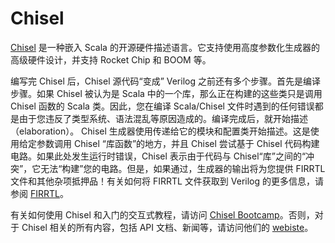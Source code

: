 # Chisel

[Chisel](https://chisel-lang.org/) 是一种嵌入 Scala 的开源硬件描述语言。它支持使用高度参数化生成器的高级硬件设计，并支持 Rocket Chip 和 BOOM 等。

编写完 Chisel 后，Chisel 源代码“变成” Verilog 之前还有多个步骤。首先是编译步骤。如果 Chisel 被认为是 Scala 中的一个库，那么正在构建的这些类只是调用 Chisel 函数的 Scala 类。因此，您在编译 Scala/Chisel 文件时遇到的任何错误都是由于您违反了类型系统、语法混乱等原因造成的。编译完成后，就开始描述（elaboration）。 Chisel 生成器使用传递给它的模块和配置类开始描述。这是使用给定参数调用 Chisel “库函数”的地方，并且 Chisel 尝试基于 Chisel 代码构建电路。如果此处发生运行时错误，Chisel 表示由于代码与 Chisel“库”之间的“冲突”，它无法“构建”您的电路。但是，如果通过，生成器的输出将为您提供 FIRRTL 文件和其他杂项抵押品！有关如何将 FIRRTL 文件获取到 Verilog 的更多信息，请参阅 [FIRRTL](https://chipyard.readthedocs.io/en/stable/Tools/FIRRTL.html#firrtl)。

有关如何使用 Chisel 和入门的交互式教程，请访问 [Chisel Bootcamp](https://github.com/freechipsproject/chisel-bootcamp)。否则，对于 Chisel 相关的所有内容，包括 API 文档、新闻等，请访问他们的 [webiste](https://chisel-lang.org/)。